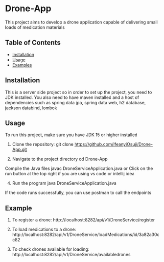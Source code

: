 # Drone-App

This project aims to develop a drone application capable of delivering small loads of medication materials

## Table of Contents

- [Installation](#installation)
- [Usage](#usage)
- [Examples](examples)

## Installation
This is a server side project so in order to set up the project, you need to JDK installed. You also need to have maven installed and a host of dependencies such as spring data jpa, spring data web, h2 database, jackson databind, lombok 

## Usage

To run this project, make sure you have JDK 15 or higher installed

1. Clone the repository:
git clone https://github.com/IfeanyiOsuji/Drone-App.git

2. Navigate to the project directory
cd Drone-App

Compile the Java files
javac DroneServiceApplication.java 
    or
Click on the run button at the top right if you are using vs code or intellij idea

4. Run the program
java DroneServiceApplication.java 

If the code runs successfully, you can use postman to call the endpoints

## Example 
1. To register a drone:
http://localhost:8282/api/v1/DroneService/register

2. To load medications to a drone:
http://localhost:8282/api/v1/DroneService/loadMedications/id/3a82a30cc82

3. To check drones available for loading:
http://localhost:8282/api/v1/DroneService/availabledrones